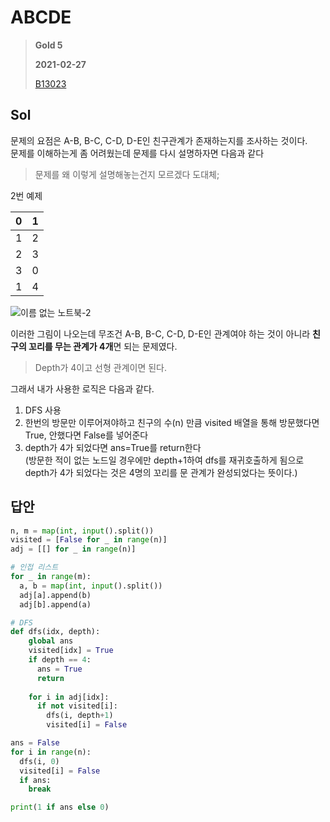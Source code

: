 # ABCDE
> **Gold 5**
>
> **2021-02-27**
>
> [B13023](https://www.acmicpc.net/problem/13023)


## Sol

문제의 요점은 A-B, B-C, C-D, D-E인 친구관계가 존재하는지를 조사하는 것이다.  
문제를 이해하는게 좀 어려웠는데 문제를 다시 설명하자면 다음과 같다
> 문제를 왜 이렇게 설명해놓는건지 모르겠다 도대체;  

2번 예제 

|0|1| 
|:----:|:----:| 
|1|2|
|2|3|
|3|0|
|1|4| 

![이름 없는 노트북-2](https://user-images.githubusercontent.com/42789819/109382272-dbe50380-7922-11eb-8afc-4077f5f7f149.jpg)

이러한 그림이 나오는데 무조건 A-B, B-C, C-D, D-E인 관계여야 하는 것이 아니라 **친구의 꼬리를 무는 관계가 4개**면 되는 문제였다. 
> Depth가 4이고 선형 관계이면 된다. 

그래서 내가 사용한 로직은 다음과 같다.
1. DFS 사용
2. 한번의 방문만 이루어져야하고 친구의 수(n) 만큼 visited 배열을 통해 방문했다면 True, 안했다면 False를 넣어준다
3. depth가 4가 되었다면 ans=True를 return한다  
(방문한 적이 없는 노드일 경우에만 depth+1하여 dfs를 재귀호출하게 됨으로 depth가 4가 되었다는 것은 4명의 꼬리를 문 관계가 완성되었다는 뜻이다.)


## 답안
```python
n, m = map(int, input().split())
visited = [False for _ in range(n)]
adj = [[] for _ in range(n)]

# 인접 리스트
for _ in range(m):
  a, b = map(int, input().split())
  adj[a].append(b)
  adj[b].append(a)

# DFS
def dfs(idx, depth):
    global ans
    visited[idx] = True
    if depth == 4:
      ans = True
      return
      
    for i in adj[idx]:
      if not visited[i]:
        dfs(i, depth+1)
        visited[i] = False

ans = False
for i in range(n):
  dfs(i, 0)
  visited[i] = False
  if ans:
    break

print(1 if ans else 0)
```